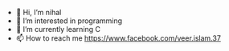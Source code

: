 - 👋 Hi, I’m nihal
- 👀 I’m interested in programming
- 🌱 I’m currently learning C
- 📫 How to reach me https://www.facebook.com/veer.islam.37

<!---
nihalbot/nihalbot is a ✨ special ✨ repository because its `README.md` (this file) appears on your GitHub profile.
You can click the Preview link to take a look at your changes.
--->
